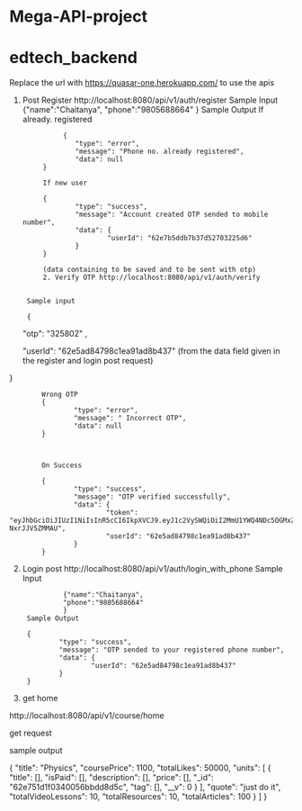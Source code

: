 # Mega-API-project

# edtech_backend
Replace the url with https://quasar-one.herokuapp.com/ to use the apis

1. Post Register
			http://localhost:8080/api/v1/auth/register
			Sample Input 
				 {"name":"Chaitanya",
				 "phone":"9805688664"
				 }
   		Sample Output 
				 If already. registered

				 {
					"type": "error",
					"message": "Phone no. already registered",
					"data": null
			}

			If new user

			{
					"type": "success",
					"message": "Account created OTP sended to mobile number",
					"data": {
							"userId": "62e7b5ddb7b37d52703225d6"
					}
			}

			(data containing to be saved and to be sent with otp)
			2. Verify OTP http://localhost:8080/api/v1/auth/verify
			
			
		Sample input 
		
		{
    "otp": "325802" ,

    "userId": "62e5ad84798c1ea91ad8b437" (from the data field given in the register and login post request)

    

}

			Wrong OTP
			{
					"type": "error",
					"message": " Incorrect OTP",
					"data": null
			}



			On Success

			{
					"type": "success",
					"message": "OTP verified successfully",
					"data": {
							"token": "eyJhbGciOiJIUzI1NiIsInR5cCI6IkpXVCJ9.eyJ1c2VySWQiOiI2MmU1YWQ4NDc5OGMxZWE5MWFkOGI0MzciLCJpYXQiOjE2NTkzNTI4NjcsImV4cCI6MTY1OTM1NjQ2N30.hSHvzLT4f_KZ4UvL5WYlv4ndhfHjLS-NxrJJV5ZMMAU",
							"userId": "62e5ad84798c1ea91ad8b437"
					}
			}


2. Login post 
		http://localhost:8080/api/v1/auth/login_with_phone
		Sample Input
		
	 
				 {"name":"Chaitanya",
				 "phone":"9805688664"
				 }
		Sample Output

		{
				"type": "success",
				"message": "OTP sended to your registered phone number",
				"data": {
						"userId": "62e5ad84798c1ea91ad8b437"
				}
		}
		
3. get home

http://localhost:8080/api/v1/course/home

get request

sample output

 {
            "title": "Physics",
            "coursePrice": 1100,
            "totalLikes": 50000,
            "units": [
                {
                    "title": [],
                    "isPaid": [],
                    "description": [],
                    "price": [],
                    "_id": "62e751d1f0340056bbdd8d5c",
                    "tag": [],
                    "__v": 0
                }
            ],
            "quote": "just do it",
            "totalVideoLessons": 10,
            "totalResources": 10,
            "totalArticles": 100
        }
    ]
}
		
		
		
		
		
		
		
		
		
		
		
